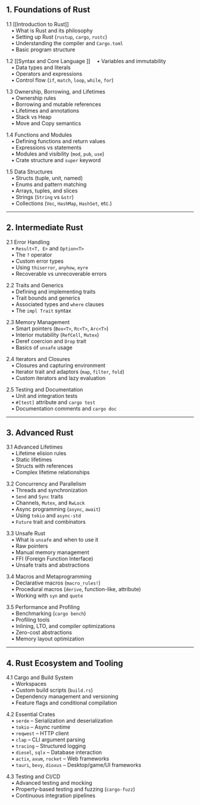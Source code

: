 
## 1. Foundations of Rust

1.1 [[Introduction to Rust]]  
 • What is Rust and its philosophy  
 • Setting up Rust (`rustup`, `cargo`, `rustc`)  
 • Understanding the compiler and `Cargo.toml`  
 • Basic program structure

1.2 [[Syntax and Core Language ]] 
 • Variables and immutability  
 • Data types and literals  
 • Operators and expressions  
 • Control flow (`if`, `match`, `loop`, `while`, `for`)

1.3 Ownership, Borrowing, and Lifetimes  
 • Ownership rules  
 • Borrowing and mutable references  
 • Lifetimes and annotations  
 • Stack vs Heap  
 • Move and Copy semantics

1.4 Functions and Modules  
 • Defining functions and return values  
 • Expressions vs statements  
 • Modules and visibility (`mod`, `pub`, `use`)  
 • Crate structure and `super` keyword

1.5 Data Structures  
 • Structs (tuple, unit, named)  
 • Enums and pattern matching  
 • Arrays, tuples, and slices  
 • Strings (`String` vs `&str`)  
 • Collections (`Vec`, `HashMap`, `HashSet`, etc.)

---

## 2. Intermediate Rust

2.1 Error Handling  
 • `Result<T, E>` and `Option<T>`  
 • The `?` operator  
 • Custom error types  
 • Using `thiserror`, `anyhow`, `eyre`  
 • Recoverable vs unrecoverable errors

2.2 Traits and Generics  
 • Defining and implementing traits  
 • Trait bounds and generics  
 • Associated types and `where` clauses  
 • The `impl Trait` syntax

2.3 Memory Management  
 • Smart pointers (`Box<T>`, `Rc<T>`, `Arc<T>`)  
 • Interior mutability (`RefCell`, `Mutex`)  
 • Deref coercion and `Drop` trait  
 • Basics of `unsafe` usage

2.4 Iterators and Closures  
 • Closures and capturing environment  
 • Iterator trait and adaptors (`map`, `filter`, `fold`)  
 • Custom iterators and lazy evaluation

2.5 Testing and Documentation  
 • Unit and integration tests  
 • `#[test]` attribute and `cargo test`  
 • Documentation comments and `cargo doc`

---

## 3. Advanced Rust

3.1 Advanced Lifetimes  
 • Lifetime elision rules  
 • Static lifetimes  
 • Structs with references  
 • Complex lifetime relationships

3.2 Concurrency and Parallelism  
 • Threads and synchronization  
 • `Send` and `Sync` traits  
 • Channels, `Mutex`, and `RwLock`  
 • Async programming (`async`, `await`)  
 • Using `tokio` and `async-std`  
 • `Future` trait and combinators

3.3 Unsafe Rust  
 • What is `unsafe` and when to use it  
 • Raw pointers  
 • Manual memory management  
 • FFI (Foreign Function Interface)  
 • Unsafe traits and abstractions

3.4 Macros and Metaprogramming  
 • Declarative macros (`macro_rules!`)  
 • Procedural macros (`derive`, function-like, attribute)  
 • Working with `syn` and `quote`

3.5 Performance and Profiling  
 • Benchmarking (`cargo bench`)  
 • Profiling tools  
 • Inlining, LTO, and compiler optimizations  
 • Zero-cost abstractions  
 • Memory layout optimization

---

## 4. Rust Ecosystem and Tooling

4.1 Cargo and Build System  
 • Workspaces  
 • Custom build scripts (`build.rs`)  
 • Dependency management and versioning  
 • Feature flags and conditional compilation

4.2 Essential Crates  
 • `serde` – Serialization and deserialization  
 • `tokio` – Async runtime  
 • `reqwest` – HTTP client  
 • `clap` – CLI argument parsing  
 • `tracing` – Structured logging  
 • `diesel`, `sqlx` – Database interaction  
 • `actix`, `axum`, `rocket` – Web frameworks  
 • `tauri`, `bevy`, `dioxus` – Desktop/game/UI frameworks

4.3 Testing and CI/CD  
 • Advanced testing and mocking  
 • Property-based testing and fuzzing (`cargo-fuzz`)  
 • Continuous integration pipelines